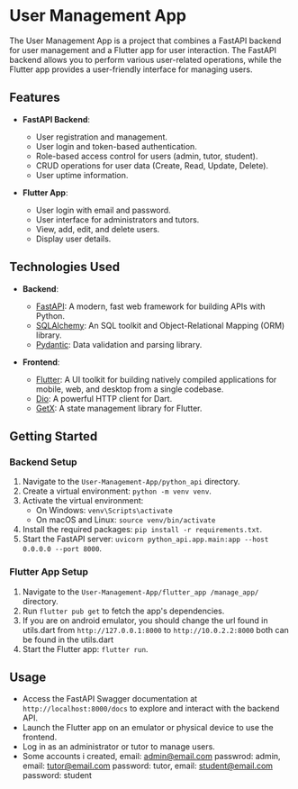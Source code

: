 # User Management App

The User Management App is a project that combines a FastAPI backend for user management and a Flutter app for user interaction. The FastAPI backend allows you to perform various user-related operations, while the Flutter app provides a user-friendly interface for managing users.

## Features

- **FastAPI Backend**:

  - User registration and management.
  - User login and token-based authentication.
  - Role-based access control for users (admin, tutor, student).
  - CRUD operations for user data (Create, Read, Update, Delete).
  - User uptime information.

- **Flutter App**:
  - User login with email and password.
  - User interface for administrators and tutors.
  - View, add, edit, and delete users.
  - Display user details.

## Technologies Used

- **Backend**:

  - [FastAPI](https://fastapi.tiangolo.com/): A modern, fast web framework for building APIs with Python.
  - [SQLAlchemy](https://www.sqlalchemy.org/): An SQL toolkit and Object-Relational Mapping (ORM) library.
  - [Pydantic](https://pydantic-docs.helpmanual.io/): Data validation and parsing library.

- **Frontend**:
  - [Flutter](https://flutter.dev/): A UI toolkit for building natively compiled applications for mobile, web, and desktop from a single codebase.
  - [Dio](https://pub.dev/packages/dio): A powerful HTTP client for Dart.
  - [GetX](https://pub.dev/packages/get): A state management library for Flutter.

## Getting Started

### Backend Setup

1. Navigate to the `User-Management-App/python_api` directory.
2. Create a virtual environment: `python -m venv venv`.
3. Activate the virtual environment:
   - On Windows: `venv\Scripts\activate`
   - On macOS and Linux: `source venv/bin/activate`
4. Install the required packages: `pip install -r requirements.txt`.
5. Start the FastAPI server: `uvicorn python_api.app.main:app --host 0.0.0.0 --port 8000`.

### Flutter App Setup

1. Navigate to the `User-Management-App/flutter_app
/manage_app/
` directory.
2. Run `flutter pub get` to fetch the app's dependencies.
3. If you are on android emulator, you should change the url found in utils.dart from `http://127.0.0.1:8000` to `http://10.0.2.2:8000` both can be found in the utils.dart
4. Start the Flutter app: `flutter run`.

## Usage

- Access the FastAPI Swagger documentation at `http://localhost:8000/docs` to explore and interact with the backend API.
- Launch the Flutter app on an emulator or physical device to use the frontend.
- Log in as an administrator or tutor to manage users.
- Some accounts i created, email: admin@email.com passwrod: admin, email: tutor@email.com password: tutor, email: student@email.com password: student
